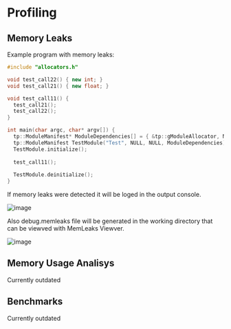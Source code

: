 # Profiling

## Memory Leaks

Example program with memory leaks:

```c++
#include "allocators.h"

void test_call22() { new int; }
void test_call21() { new float; }

void test_call11() {
  test_call21();
  test_call22();
}

int main(char argc, char* argv[]) {
  tp::ModuleManifest* ModuleDependencies[] = { &tp::gModuleAllocator, NULL };
  tp::ModuleManifest TestModule("Test", NULL, NULL, ModuleDependencies);
  TestModule.initialize();
  
  test_call11();
  
  TestModule.deinitialize();
}

```
If memory leaks were detected it will be loged in the output console.

![image](https://user-images.githubusercontent.com/63184036/222794298-3f238de4-c0b8-41fa-b7ec-c0c675da8f05.png)

Also debug.memleaks file will be generated in the working directory that can be viewved with MemLeaks Viewver.

![image](https://user-images.githubusercontent.com/63184036/222793169-a405effe-72be-42fc-b375-bb06dce0a735.png)


## Memory Usage Analisys
Currently outdated

## Benchmarks
Currently outdated
